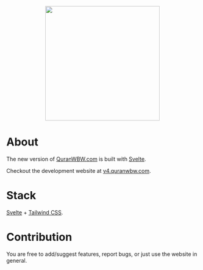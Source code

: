 <br />
<div align="center">
  <a target="_blank" href="https://svelte.quranwbw.com"><img src="https://raw.githubusercontent.com/marwan/quranwbw-svelte/main/public/assets/images/logo.png" width="300"></a>
</div>

# About

The new version of [QuranWBW.com](https://quranwbw.com) is built with [Svelte](https://svelte.dev/).

Checkout the development website at [v4.quranwbw.com](https://v4.quranwbw.com).

# Stack

[Svelte](https://svelte.dev/) + [Tailwind CSS](https://tailwindcss.com/).

# Contribution

You are free to add/suggest features, report bugs, or just use the website in general.
